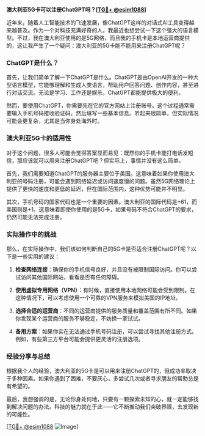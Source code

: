 **澳大利亚5G卡可以注册ChatGPT吗？[[TG💪+ @esim1088](https://t.me/s/esim1088)]**

近年来，随着人工智能技术的飞速发展，像ChatGPT这样的对话式AI工具变得越来越普及。作为一个对科技充满好奇的人，我最近也想尝试一下这个强大的语言模型。不过，我在澳大利亚使用的是5G网络，而且我的手机卡是本地运营商提供的，这让我产生了一个疑问：澳大利亚的5G卡能不能用来注册ChatGPT呢？

### ChatGPT是什么？

首先，让我们简单了解一下ChatGPT是什么。ChatGPT是由OpenAI开发的一种大型语言模型，它能够理解和生成人类语言，帮助用户回答问题、创作内容，甚至进行对话交流。无论是学习、工作还是娱乐，ChatGPT都能提供极大的便利。

然而，要使用ChatGPT，你需要先在它的官方网站上注册账号。这个过程通常需要输入手机号码接收验证码，然后填写一些基本信息。听起来很简单，但实际情况可能会更复杂，尤其是当你身处海外时。

### 澳大利亚5G卡的适用性

对于这个问题，很多人可能会觉得答案显而易见：既然你的手机卡能打电话发短信，那应该就可以用来注册ChatGPT吧？但实际上，事情并没有这么简单。

首先，我们需要知道ChatGPT的服务器主要位于美国。这意味着如果你使用澳大利亚的号码注册，可能会遇到网络延迟或访问速度慢的问题。虽然5G网络理论上提供了更快的速度和更低的延迟，但在国际范围内，这种优势可能并不明显。

其次，手机号码的国家代码也是一个重要的因素。澳大利亚的国际代码是+61，而美国则是+1。这意味着即使你使用的是5G卡，如果号码不符合ChatGPT的要求，仍然可能无法完成注册。

### 实际操作中的挑战

那么，在实际操作中，我们该如何判断自己的5G卡是否适合注册ChatGPT呢？以下是一些实用的建议：

1. **检查网络连接**：确保你的手机信号良好，并且没有被限制国际访问。你可以尝试访问其他国际网站，看看是否有任何障碍。

2. **使用虚拟专用网络（VPN）**：有时候，直接使用本地网络可能会受到限制。在这种情况下，可以考虑使用一个可靠的VPN服务来模拟美国的IP地址。

3. **选择合适的运营商**：不同的运营商提供的服务质量和覆盖范围有所不同。如果你发现某个运营商的服务不够稳定，不妨换一家试试。

4. **备用方案**：如果你实在无法通过手机号码注册，可以尝试寻找其他注册方式。例如，有些第三方平台可能会提供更灵活的注册选项。

### 经验分享与总结

根据我个人的经验，澳大利亚的5G卡是可以用来注册ChatGPT的，但成功率取决于多种因素。如果你遇到了困难，不要灰心，多尝试几次或者寻求朋友的帮助总是有希望的。

最后，我想强调的是，无论你身处何地，只要有一颗探索未知的心，就一定能够找到解决问题的办法。科技的魅力就在于此——它不断推动我们突破界限，去发现新的可能性。

[[TG💪+ @esim1088](https://t.me/s/esim1088) ![Image](https://i.postimg.cc/4NQfJmqS/Snipaste-2025-05-13-00-14-12.png)]
